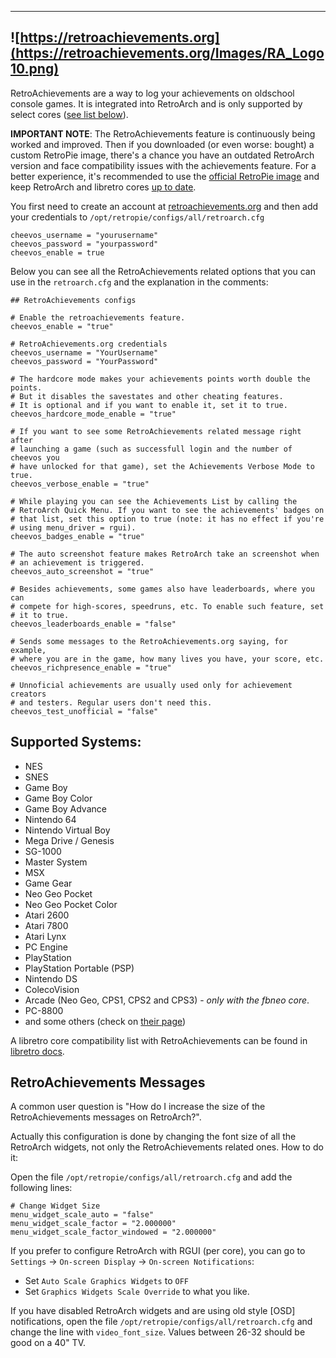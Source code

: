 -----------------------
![https://retroachievements.org](https://retroachievements.org/Images/RA_Logo10.png)
-----------------------
RetroAchievements are a way to log your achievements on oldschool console games. It is integrated into RetroArch and is only supported by select cores ([see list below](#supported-systems)).

**IMPORTANT NOTE**: The RetroAchievements feature is continuously being worked and improved. Then if you downloaded (or even worse: bought) a custom RetroPie image, there's a chance you have an outdated RetroArch version and face compatibility issues with the achievements feature. For a better experience, it's recommended to use the [official RetroPie image](https://retropie.org.uk/download/) and keep RetroArch and libretro cores [up to date](https://retropie.org.uk/docs/Updating-RetroPie/#updatinginstalling-individual-packages).

You first need to create an account at [retroachievements.org](https://retroachievements.org/) and then add your credentials to `/opt/retropie/configs/all/retroarch.cfg`

```
cheevos_username = "yourusername"
cheevos_password = "yourpassword"
cheevos_enable = true
```

Below you can see all the RetroAchievements related options that you can use in the `retroarch.cfg` and the explanation in the comments:

```
## RetroAchievements configs

# Enable the retroachievements feature.
cheevos_enable = "true"

# RetroAchievements.org credentials
cheevos_username = "YourUsername"
cheevos_password = "YourPassword"

# The hardcore mode makes your achievements points worth double the points.
# But it disables the savestates and other cheating features.
# It is optional and if you want to enable it, set it to true.
cheevos_hardcore_mode_enable = "true"

# If you want to see some RetroAchievements related message right after
# launching a game (such as successfull login and the number of cheevos you
# have unlocked for that game), set the Achievements Verbose Mode to true.
cheevos_verbose_enable = "true"

# While playing you can see the Achievements List by calling the
# RetroArch Quick Menu. If you want to see the achievements' badges on
# that list, set this option to true (note: it has no effect if you're
# using menu_driver = rgui).
cheevos_badges_enable = "true"

# The auto screenshot feature makes RetroArch take an screenshot when
# an achievement is triggered.
cheevos_auto_screenshot = "true"

# Besides achievements, some games also have leaderboards, where you can
# compete for high-scores, speedruns, etc. To enable such feature, set 
# it to true.
cheevos_leaderboards_enable = "false"

# Sends some messages to the RetroAchievements.org saying, for example,
# where you are in the game, how many lives you have, your score, etc.
cheevos_richpresence_enable = "true"

# Unnoficial achievements are usually used only for achievement creators
# and testers. Regular users don't need this.
cheevos_test_unofficial = "false"
```


## Supported Systems:

* NES
* SNES
* Game Boy
* Game Boy Color
* Game Boy Advance
* Nintendo 64
* Nintendo Virtual Boy
* Mega Drive / Genesis
* SG-1000
* Master System
* MSX
* Game Gear
* Neo Geo Pocket
* Neo Geo Pocket Color
* Atari 2600
* Atari 7800
* Atari Lynx
* PC Engine
* PlayStation
* PlayStation Portable (PSP)
* Nintendo DS
* ColecoVision
* Arcade (Neo Geo, CPS1, CPS2 and CPS3) - *only with the fbneo core*.
* PC-8800
* and some others (check on [their page](https://retroachievements.org))

A libretro core compatibility list with RetroAchievements can be found in [libretro docs](https://docs.libretro.com/guides/retroachievements/).


## RetroAchievements Messages

A common user question is "How do I increase the size of the RetroAchievements messages on RetroArch?".

Actually this configuration is done by changing the font size of all the RetroArch widgets, not only the RetroAchievements related ones. How to do it:

Open the file `/opt/retropie/configs/all/retroarch.cfg` and add the following lines:
```
# Change Widget Size
menu_widget_scale_auto = "false"
menu_widget_scale_factor = "2.000000"
menu_widget_scale_factor_windowed = "2.000000"
```

If you prefer to configure RetroArch with RGUI (per core), you can go to `Settings` -> `On-screen Display` -> `On-screen Notifications`:
* Set `Auto Scale Graphics Widgets` to `OFF`
* Set `Graphics Widgets Scale Override` to what you like.

If you have disabled RetroArch widgets and are using old style [OSD] notifications, open the file `/opt/retropie/configs/all/retroarch.cfg` and change the line with `video_font_size`. Values between 26-32 should be good on a 40" TV.
